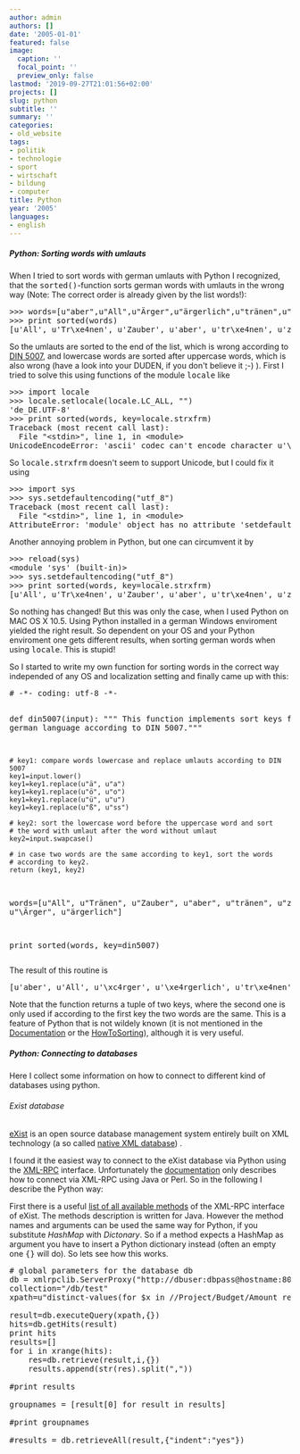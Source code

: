 ```yaml
---
author: admin
authors: []
date: '2005-01-01'
featured: false
image:
  caption: ''
  focal_point: ''
  preview_only: false
lastmod: '2019-09-27T21:01:56+02:00'
projects: []
slug: python
subtitle: ''
summary: ''
categories:
- old_website
tags:
- politik
- technologie
- sport
- wirtschaft
- bildung
- computer
title: Python
year: '2005'
languages:
- english
---
```


<h5>Python: Sorting words with umlauts</h5>
<p>When I tried to sort words with german umlauts with Python I recognized, 
that the <tt>sorted()</tt>-function sorts german words with umlauts in 
the wrong way (Note: The correct order is already given by the list words!):</p>
<pre>
>>> words=[u"aber",u"All",u"Ärger",u"ärgerlich",u"tränen",u"Tränen",u"Zauber",u"zum"]
>>> print sorted(words)
[u'All', u'Tr\xe4nen', u'Zauber', u'aber', u'tr\xe4nen', u'zum', u'\xc4rger', u'\xe4rgerlich']
</pre>
<p>So the umlauts are sorted to the end of the list, which is wrong according to 
<a href="http://de.wikipedia.org/wiki/Alphabetische_Sortierung">DIN 5007</a>,
and lowercase words are sorted after uppercase words, which is also wrong 
(have a look into your DUDEN, if you don't believe it ;-) ). 
First I tried to solve this using functions of the module <tt>locale</tt>
like</p>
<pre>
>>> import locale
>>> locale.setlocale(locale.LC_ALL, "")
'de_DE.UTF-8'
>>> print sorted(words, key=locale.strxfrm)
Traceback (most recent call last):
  File "&lt;stdin&gt;", line 1, in &lt;module&gt;
UnicodeEncodeError: 'ascii' codec can't encode character u'\xc4' in position 0: ordinal not in range(128)
</pre>
<p>So <tt>locale.strxfrm</tt> doesn't seem to support Unicode, but I could fix it using</p>
<pre>
>>> import sys
>>> sys.setdefaultencoding("utf_8")
Traceback (most recent call last):
  File "&lt;stdin&gt;", line 1, in &lt;module&gt;
AttributeError: 'module' object has no attribute 'setdefaultencoding'
</pre>
<p>Another annoying problem in Python, but one can circumvent it by</p> 
<pre>
>>> reload(sys)
&lt;module 'sys' (built-in)&gt;
>>> sys.setdefaultencoding("utf_8")
>>> print sorted(words, key=locale.strxfrm)
[u'All', u'Tr\xe4nen', u'Zauber', u'aber', u'tr\xe4nen', u'zum', u'\xc4rger', u'\xe4rgerlich']
</pre>
<p>So nothing has changed! But this was only the case, when I used Python on
MAC OS X 10.5. Using Python installed in a german Windows enviroment yielded the
right result. So dependent on your OS and your Python enviroment
one gets different results, when sorting german words when using <tt>locale</tt>.
This is stupid!</p>
<p> So I started to write my own function for sorting words in the correct way
independed of any OS and localization setting and finally came up with this:</p>
<pre>
# -*- coding: utf-8 -*-

def din5007(input):
	""" This function implements sort keys for the german language according to 
	DIN 5007."""
	
	# key1: compare words lowercase and replace umlauts according to DIN 5007
	key1=input.lower()
	key1=key1.replace(u"ä", u"a")
	key1=key1.replace(u"ö", u"o")
	key1=key1.replace(u"ü", u"u")
	key1=key1.replace(u"ß", u"ss")
	
	# key2: sort the lowercase word before the uppercase word and sort
	# the word with umlaut after the word without umlaut
	key2=input.swapcase()
	
	# in case two words are the same according to key1, sort the words
	# according to key2. 
	return (key1, key2)
	
words=[u"All", u"Tränen", u"Zauber", u"aber", u"tränen", u"zum", u"\Ärger", u"ärgerlich"]

print sorted(words, key=din5007)
</pre>
<p>The result of this routine is</p>
<pre>
[u'aber', u'All', u'\xc4rger', u'\xe4rgerlich', u'tr\xe4nen', u'Tr\xe4nen', u'Zauber', u'zum']
</pre>
<p>Note that the function returns a tuple of two keys, where the second one is only 
used if according to the first key the two words are the same. This is a feature
of Python that is not wildely known (it is not mentioned in
the <a href="http://docs.python.org/lib/typesseq-mutable.html">Documentation</a> 
or the <a href="http://wiki.python.org/moin/HowTo/Sorting">HowToSorting</a>),
although it is very useful.</p>

<h5>Python: Connecting to databases</h5>
<p>Here I collect some information on how to connect to different kind of databases using
    python.</p>

<h6>Exist database</h6>
<p>
    <a href="http://en.wikipedia.org/wiki/EXist">eXist</a> is an open source database management system entirely built on XML technology (a so called <a href="http://en.wikipedia.org/wiki/XML_database#Native_XML_databases">native XML database</a>) .
<p/>
<p>I found it the easiest way to connect to the eXist database via Python using the
    <a href="http://en.wikipedia.org/wiki/XML-RPC">XML-RPC</a> interface. Unfortunately the
    <a href="http://exist.sourceforge.net/devguide_xmlrpc.html">documentation</a> only describes how to connect via XML-RPC
    using Java or Perl. So in the following I describe the Python way:</p>
<p>First there is a useful
    <a href="http://exist.sourceforge.net/api/org/exist/xmlrpc/RpcAPI.html">list of all available methods</a>
    of the XML-RPC interface of eXist. The methods description is written for Java. However the method names and
    arguments can be used the same way for Python, if you substitute <em>HashMap</em> with <em>Dictonary</em>.
    So if a method expects a HashMap as argument you have to insert a Python dictionary instead
    (often an empty one <tt>{}</tt> will do). So lets see how this works.




<pre>
# global parameters for the database db
db = xmlrpclib.ServerProxy("http://dbuser:dbpass@hostname:8080/exist/xmlrpc")
collection="/db/test"
xpath=u"distinct-values(for $x in //Project/Budget/Amount return concat($x/../../System/GroupName,\",\",$x/../../Name,\",\",$x))"

result=db.executeQuery(xpath,{})
hits=db.getHits(result)
print hits
results=[]
for i in xrange(hits):
	res=db.retrieve(result,i,{})
	results.append(str(res).split(","))

#print results

groupnames = [result[0] for result in results]

#print groupnames

#results = db.retrieveAll(result,{"indent":"yes"})


</pre>